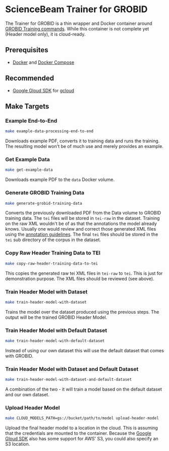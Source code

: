 # ScienceBeam Trainer for GROBID

The Trainer for GROBID is a thin wrapper and Docker container around [GROBID Training commands](https://grobid.readthedocs.io/en/latest/Training-the-models-of-Grobid/). While this container is not complete yet (Header model only), it is cloud-ready.

## Prerequisites

* [Docker](https://www.docker.com/) and [Docker Compose](https://docs.docker.com/compose/)

## Recommended

* [Google Gloud SDK](https://cloud.google.com/sdk/docs/) for [gcloud](https://cloud.google.com/sdk/gcloud/)

## Make Targets

### Example End-to-End

```bash
make example-data-processing-end-to-end
```

Downloads example PDF, converts it to training data and runs the training. The resulting model won't be of much use and merely provides an example.

### Get Example Data

```bash
make get-example-data
```

Downloads example PDF to the `data` Docker volume.

### Generate GROBID Training Data

```bash
make generate-grobid-training-data
```

Converts the previously downloaded PDF from the Data volume to GROBID training data. The `tei` files will be stored in `tei-raw` in the dataset. Training on the raw XML wouldn't be of as that the annotations the model already knows. Usually one would review and correct those generated XML files using the [annotation guidelines](https://grobid.readthedocs.io/en/latest/training/General-principles/). The final `tei` files should be stored in the `tei` sub directory of the corpus in the dataset.

### Copy Raw Header Training Data to TEI

```bash
make copy-raw-header-training-data-to-tei
```

This copies the generated raw tei XML files in `tei-raw` to `tei`. This is just for demonstration purpose. The XML files should be reviewed (see above).

### Train Header Model with Dataset

```bash
make train-header-model-with-dataset
```

Trains the model over the dataset produced using the previous steps. The output will be the trained GROBID Header Model.

### Train Header Model with Default Dataset

```bash
make train-header-model-with-default-dataset
```

Instead of using our own dataset this will use the default dataset that comes with GROBID.

### Train Header Model with Dataset and Default Dataset

```bash
make train-header-model-with-dataset-and-default-dataset
```

A combination of the two - it will train a model based on the default dataset and our own dataset.

### Upload Header Model

```bash
make CLOUD_MODELS_PATH=gs://bucket/path/to/model upload-header-model
```

Upload the final header model to a location in the cloud. This is assuming that the credentials are mounted to the container. Because the [Google Gloud SDK](https://cloud.google.com/sdk/docs/) also has some support for AWS' S3, you could also specify an S3 location.
